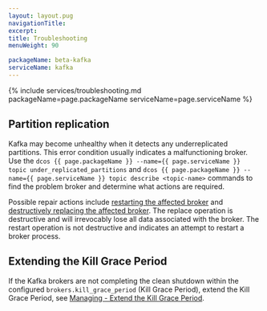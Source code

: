 ```yaml
---
layout: layout.pug
navigationTitle:
excerpt:
title: Troubleshooting
menuWeight: 90

packageName: beta-kafka
serviceName: kafka
---
```


{% include services/troubleshooting.md
    packageName=page.packageName
    serviceName=page.serviceName %}

## Partition replication

Kafka may become unhealthy when it detects any underreplicated partitions. This error condition usually indicates a malfunctioning broker. Use the `dcos {{ page.packageName }} --name={{ page.serviceName }} topic under_replicated_partitions` and `dcos {{ page.packageName }} --name={{ page.serviceName }} topic describe <topic-name>` commands to find the problem broker and determine what actions are required.

Possible repair actions include [restarting the affected broker](#restarting-a-node) and [destructively replacing the affected broker](#replacing-a-permanently-failed-node). The replace operation is destructive and will irrevocably lose all data associated with the broker. The restart operation is not destructive and indicates an attempt to restart a broker process.

## Extending the Kill Grace Period

If the Kafka brokers are not completing the clean shutdown within the configured
`brokers.kill_grace_period` (Kill Grace Period), extend the Kill Grace Period, see [Managing - Extend the Kill Grace Period](../managing/#extend-the-kill-grace-period).
